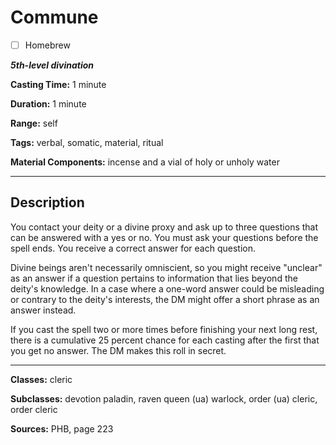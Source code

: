 # Commune

- [ ] Homebrew

***5th-level divination***

**Casting Time:** 1 minute

**Duration:** 1 minute

**Range:** self

**Tags:** verbal, somatic, material, ritual

**Material Components:** incense and a vial of holy or unholy water

---

## Description
You contact your deity or a divine proxy and ask up to three questions that can be answered with a yes or no.
You must ask your questions before the spell ends.
You receive a correct answer for each question.

Divine beings aren't necessarily omniscient, so you might receive "unclear" as an answer if a question pertains to information that lies beyond the deity's knowledge.
In a case where a one-word answer could be misleading or contrary to the deity's interests, the DM might offer a short phrase as an answer instead.

If you cast the spell two or more times before finishing your next long rest, there is a cumulative 25 percent chance for each casting after the first that you get no answer.
The DM makes this roll in secret.

---

**Classes:** cleric

**Subclasses:** devotion paladin, raven queen (ua) warlock, order (ua) cleric, order cleric

**Sources:** PHB, page 223
